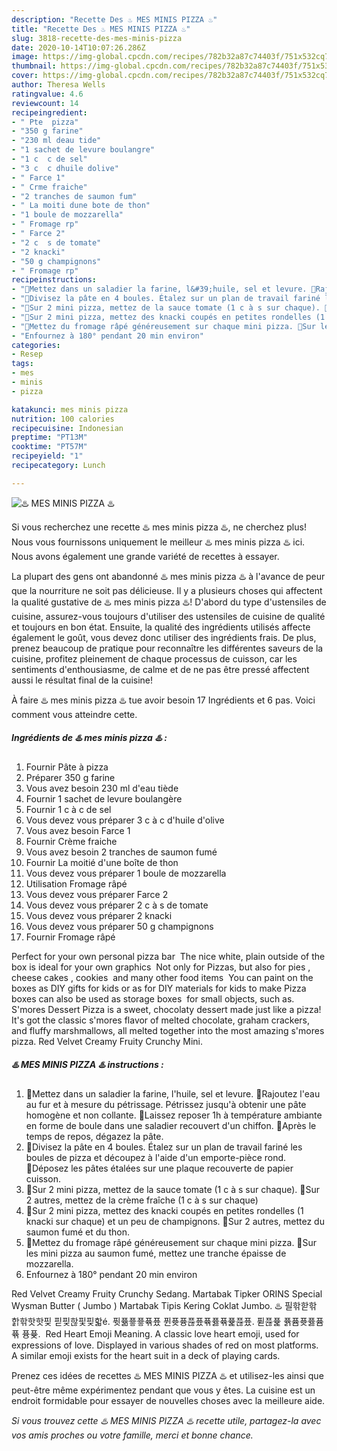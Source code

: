 ```yaml
---
description: "Recette Des ♨️ MES MINIS PIZZA ♨️"
title: "Recette Des ♨️ MES MINIS PIZZA ♨️"
slug: 3818-recette-des-mes-minis-pizza
date: 2020-10-14T10:07:26.286Z
image: https://img-global.cpcdn.com/recipes/782b32a87c74403f/751x532cq70/♨️-mes-minis-pizza-♨️-photo-principale-de-la-recette.jpg
thumbnail: https://img-global.cpcdn.com/recipes/782b32a87c74403f/751x532cq70/♨️-mes-minis-pizza-♨️-photo-principale-de-la-recette.jpg
cover: https://img-global.cpcdn.com/recipes/782b32a87c74403f/751x532cq70/♨️-mes-minis-pizza-♨️-photo-principale-de-la-recette.jpg
author: Theresa Wells
ratingvalue: 4.6
reviewcount: 14
recipeingredient:
- " Pte  pizza"
- "350 g farine"
- "230 ml deau tide"
- "1 sachet de levure boulangre"
- "1 c  c de sel"
- "3 c  c dhuile dolive"
- " Farce 1"
- " Crme fraiche"
- "2 tranches de saumon fum"
- " La moiti dune bote de thon"
- "1 boule de mozzarella"
- " Fromage rp"
- " Farce 2"
- "2 c  s de tomate"
- "2 knacki"
- "50 g champignons"
- " Fromage rp"
recipeinstructions:
- "🔹Mettez dans un saladier la farine, l&#39;huile, sel et levure. 🔹Rajoutez l&#39;eau au fur et à mesure du pétrissage. Pétrissez jusqu&#39;à obtenir une pâte homogène et non collante. 🔹Laissez reposer 1h à température ambiante en forme de boule dans une saladier recouvert d&#39;un chiffon. 🔹Après le temps de repos, dégazez la pâte."
- "🔹Divisez la pâte en 4 boules. Étalez sur un plan de travail fariné les boules de pizza et découpez à l&#39;aide d&#39;un emporte-pièce rond. 🔹Déposez les pâtes étalées sur une plaque recouverte de papier cuisson."
- "🔹Sur 2 mini pizza, mettez de la sauce tomate (1 c à s sur chaque). 🔹Sur 2 autres, mettez de la crème fraîche (1 c à s sur chaque)"
- "🔹Sur 2 mini pizza, mettez des knacki coupés en petites rondelles (1 knacki sur chaque) et un peu de champignons. 🔹Sur 2 autres, mettez du saumon fumé et du thon."
- "🔹Mettez du fromage râpé généreusement sur chaque mini pizza. 🔹Sur les mini pizza au saumon fumé, mettez une tranche épaisse de mozzarella."
- "Enfournez à 180° pendant 20 min environ"
categories:
- Resep
tags:
- mes
- minis
- pizza

katakunci: mes minis pizza 
nutrition: 100 calories
recipecuisine: Indonesian
preptime: "PT13M"
cooktime: "PT57M"
recipeyield: "1"
recipecategory: Lunch

---
```



![♨️ MES MINIS PIZZA ♨️](https://img-global.cpcdn.com/recipes/782b32a87c74403f/751x532cq70/♨️-mes-minis-pizza-♨️-photo-principale-de-la-recette.jpg)

Si vous recherchez une recette ♨️ mes minis pizza ♨️, ne cherchez plus! Nous vous fournissons uniquement le meilleur ♨️ mes minis pizza ♨️ ici. Nous avons également une grande variété de recettes à essayer.

La plupart des gens ont abandonné ♨️ mes minis pizza ♨️ à l'avance de peur que la nourriture ne soit pas délicieuse. Il y a plusieurs choses qui affectent la qualité gustative de ♨️ mes minis pizza ♨️! D'abord du type d'ustensiles de cuisine, assurez-vous toujours d'utiliser des ustensiles de cuisine de qualité et toujours en bon état. Ensuite, la qualité des ingrédients utilisés affecte également le goût, vous devez donc utiliser des ingrédients frais. De plus, prenez beaucoup de pratique pour reconnaître les différentes saveurs de la cuisine, profitez pleinement de chaque processus de cuisson, car les sentiments d'enthousiasme, de calme et de ne pas être pressé affectent aussi le résultat final de la cuisine!

<!--inarticleads1-->

À faire ♨️ mes minis pizza ♨️ tue avoir besoin 17 Ingrédients et 6 pas. Voici comment vous atteindre cette.

##### Ingrédients de ♨️ mes minis pizza ♨️ :

1. Fournir  Pâte à pizza
1. Préparer 350 g farine
1. Vous avez besoin 230 ml d&#39;eau tiède
1. Fournir 1 sachet de levure boulangère
1. Fournir 1 c à c de sel
1. Vous devez vous préparer 3 c à c d&#39;huile d&#39;olive
1. Vous avez besoin  Farce 1
1. Fournir  Crème fraiche
1. Vous avez besoin 2 tranches de saumon fumé
1. Fournir  La moitié d&#39;une boîte de thon
1. Vous devez vous préparer 1 boule de mozzarella
1. Utilisation  Fromage râpé
1. Vous devez vous préparer  Farce 2
1. Vous devez vous préparer 2 c à s de tomate
1. Vous devez vous préparer 2 knacki
1. Vous devez vous préparer 50 g champignons
1. Fournir  Fromage râpé


Perfect for your own personal pizza bar ️ The nice white, plain outside of the box is ideal for your own graphics ️ Not only for Pizzas, but also for pies ️, cheese cakes ️, cookies ️ and many other food items ️ You can paint on the boxes as DIY gifts for kids ️or as for DIY materials for kids to make Pizza boxes can also be used as storage boxes ️ for small objects, such as. S&#39;mores Dessert Pizza is a sweet, chocolaty dessert made just like a pizza! It&#39;s got the classic s&#39;mores flavor of melted chocolate, graham crackers, and fluffy marshmallows, all melted together into the most amazing s&#39;mores pizza. Red Velvet Creamy Fruity Crunchy Mini. 

<!--inarticleads2-->

##### ♨️ MES MINIS PIZZA ♨️ instructions :

1. 🔹Mettez dans un saladier la farine, l&#39;huile, sel et levure. 🔹Rajoutez l&#39;eau au fur et à mesure du pétrissage. Pétrissez jusqu&#39;à obtenir une pâte homogène et non collante. 🔹Laissez reposer 1h à température ambiante en forme de boule dans une saladier recouvert d&#39;un chiffon. 🔹Après le temps de repos, dégazez la pâte.
1. 🔹Divisez la pâte en 4 boules. Étalez sur un plan de travail fariné les boules de pizza et découpez à l&#39;aide d&#39;un emporte-pièce rond. 🔹Déposez les pâtes étalées sur une plaque recouverte de papier cuisson.
1. 🔹Sur 2 mini pizza, mettez de la sauce tomate (1 c à s sur chaque). 🔹Sur 2 autres, mettez de la crème fraîche (1 c à s sur chaque)
1. 🔹Sur 2 mini pizza, mettez des knacki coupés en petites rondelles (1 knacki sur chaque) et un peu de champignons. 🔹Sur 2 autres, mettez du saumon fumé et du thon.
1. 🔹Mettez du fromage râpé généreusement sur chaque mini pizza. 🔹Sur les mini pizza au saumon fumé, mettez une tranche épaisse de mozzarella.
1. Enfournez à 180° pendant 20 min environ


Red Velvet Creamy Fruity Crunchy Sedang. Martabak Tipker ORINS Special Wysman Butter ( Jumbo ) Martabak Tipis Kering Coklat Jumbo. ♨️ 필핚핟핚 핡핚핫핫핒 핃핒핞핓핒핣é. 퓟퓲픃픃퓪퓼 퓐퓻퓽퓮퓼퓪퓷퓪퓵퓮퓼. 퓓퓮퓵 퓱퓸퓻퓷퓸 퓪 퓽퓾. ️ Red Heart Emoji Meaning. A classic love heart emoji, used for expressions of love. Displayed in various shades of red on most platforms. A similar emoji exists for the heart suit in a deck of playing cards. 

<!--inarticleads1-->

<p>
Prenez ces idées de recettes ♨️ MES MINIS PIZZA ♨️ et utilisez-les ainsi que peut-être même expérimentez pendant que vous y êtes. La cuisine est un endroit formidable pour essayer de nouvelles choses avec la meilleure aide.
</p>

<p>
<i>Si vous trouvez cette ♨️ MES MINIS PIZZA ♨️ recette utile, partagez-la avec vos amis proches ou votre famille, merci et bonne chance.</i>
</p>
